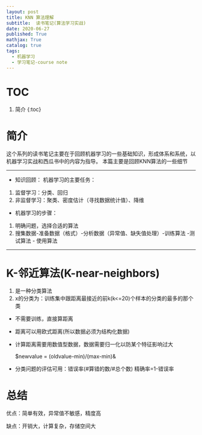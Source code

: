 ```yaml
---
layout: post
title: KNN 算法理解
subtitle:  读书笔记(算法学习实战)
date: 2020-06-27
published: True
mathjax: True
catalog: true
tags:
  - 机器学习
  - 学习笔记-course note
---
```

# TOC
1. 简介
{:toc}

# 简介
这个系列的读书笔记主要在于回顾机器学习的一些基础知识，形成体系和系统，以机器学习实战和西瓜书中的内容为指导。
本篇主要是回顾KNN算法的一些细节

*********************
* 知识回顾：
机器学习的主要任务：
1. 监督学习：分类、回归
2. 非监督学习：聚类、密度估计（寻找数据统计值）、降维

* 机器学习的步骤：
1. 明确问题，选择合适的算法
2. 搜集数据-准备数据（格式）-分析数据（异常值、缺失值处理）-训练算法 -测试算法 - 使用算法
*********************


# K-邻近算法(K-near-neighbors)

1. 是一种分类算法
2. x的分类为：训练集中跟距离最接近的前k(k<=20)个样本的分类的最多的那个类
 * 不需要训练，直接算距离
 * 距离可以用欧式距离(所以数据必须为结构化数据)
 * 计算距离需要用数值型数据，数据需要归一化以防某个特征影响过大
    
    $newvalue = (oldvalue-min)/(max-min)&
 * 分类问题的评估可用：错误率(#算错的数/#总个数)
                   精确率=1-错误率
                   
# 总结
优点：简单有效，异常值不敏感，精度高

缺点：开销大，计算复杂，存储空间大
